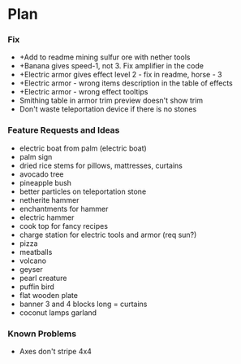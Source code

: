 # Plan

### Fix
- +Add to readme mining sulfur ore with nether tools
- +Banana gives speed-1, not 3. Fix amplifier in the code
- +Electric armor gives effect level 2 - fix in readme, horse - 3
- +Electric armor - wrong items description in the table of effects
- +Electric armor - wrong effect tooltips
- Smithing table in armor trim preview doesn't show trim
- Don't waste teleportation device if there is no stones


### Feature Requests and Ideas
- electric boat from palm (electric boat)
- palm sign
- dried rice stems for pillows, mattresses, curtains
- avocado tree
- pineapple bush
- better particles on teleportation stone
- netherite hammer
- enchantments for hammer
- electric hammer
- cook top for fancy recipes
- charge station for electric tools and armor (req sun?)
- pizza
- meatballs
- volcano
- geyser
- pearl creature
- puffin bird
- flat wooden plate
- banner 3 and 4 blocks long = curtains
- coconut lamps garland


### Known Problems
- Axes don't stripe 4x4



